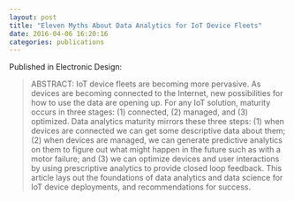 ```yaml
---
layout: post
title: "Eleven Myths About Data Analytics for IoT Device Fleets"
date: 2016-04-06 16:20:16
categories: publications
---
```


Published in Electronic Design:

> ABSTRACT: IoT device fleets are becoming more pervasive. As devices are becoming connected to the Internet, new possibilities for how to use the data are opening up. For any IoT solution, maturity occurs in three stages: (1) connected, (2) managed, and (3) optimized. Data analytics maturity mirrors these three steps: (1) when devices are connected we can get some descriptive data about them; (2) when devices are managed, we can generate predictive analytics on them to figure out what might happen in the future such as with a motor failure; and (3) we can optimize devices and user interactions by using prescriptive analytics to provide closed loop feedback. This article lays out the foundations of data analytics and data science for IoT device deployments, and recommendations for success.

